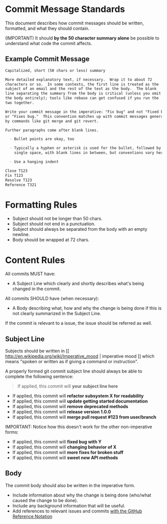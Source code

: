 # Commit Message Standards

This document describes how commit messages should be written, formatted, and what they should contain.

(IMPORTANT) It should **by the 50 character summary alone** be possible to understand what code the commit affects.

## Example Commit Message

```markdown
Capitalized, short (50 chars or less) summary

More detailed explanatory text, if necessary.  Wrap it to about 72
characters or so.  In some contexts, the first line is treated as the
subject of an email and the rest of the text as the body.  The blank
line separating the summary from the body is critical (unless you omit
the body entirely); tools like rebase can get confused if you run the
two together.

Write your commit message in the imperative: "Fix bug" and not "Fixed bug"
or "Fixes bug."  This convention matches up with commit messages generated
by commands like git merge and git revert.

Further paragraphs come after blank lines.

  - Bullet points are okay, too

  - Typically a hyphen or asterisk is used for the bullet, followed by a
    single space, with blank lines in between, but conventions vary here

  - Use a hanging indent

Close T123
Fix T123
Resolve T123
Reference T321
```

# Formatting Rules

  - Subject should not be longer than 50 chars.
  - Subject should not end in a punctuation.
  - Subject should always be separated from the body with an empty newline.
  - Body should be wrapped at 72 chars.

# Content Rules

All commits MUST have:
  - A Subject Line which clearly and shortly describes what's being changed in the commit.

All commits SHOULD have (when necessary):
  - A Body describing what, how and why the change is being done if this is not clearly summarized in the Subject Line.

If the commit is relevant to a issue, the issue should be referred as well.

## Subject Line

Subjects should be written in [[ http://en.wikipedia.org/wiki/Imperative_mood | imperative mood ]] which means "spoken or written as if giving a command or instruction".

A properly formed git commit subject line should always be able to complete the following sentence:

> If applied, this commit will **your subject line here**

  - If applied, this commit will **refactor subsystem X for readability**
  - If applied, this commit will **update getting started documentation**
  - If applied, this commit will **remove deprecated methods**
  - If applied, this commit will **release version 1.0.0**
  - If applied, this commit will **merge pull request #123 from user/branch**

IMPORTANT: Notice how this doesn't work for the other non-imperative forms:

  - If applied, this commit will **fixed bug with Y**
  - If applied, this commit will **changing behavior of X**
  - If applied, this commit will **more fixes for broken stuff**
  - If applied, this commit will **sweet new API methods**

## Body

The commit body should also be written in the imperative form.

  - Include information about why the change is being done (who/what caused the change to be done).
  - Include any background information that will be useful.
  - Add references to relevant issues and commits [with the GitHub Reference Notation](https://help.github.com/articles/writing-on-github/#references)
